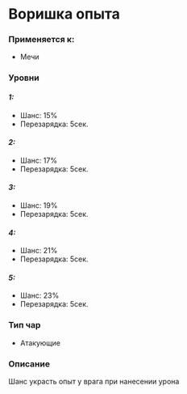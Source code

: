 # Воришка опыта

### Применяется к:

* Мечи&#x20;

### Уровни&#x20;

#### _1:_&#x20;

* Шанс: 15%
* Перезарядка:  5сек.

#### _2:_

* Шанс: 17%
* Перезарядка:  5сек.&#x20;

#### _3:_&#x20;

* Шанс: 19%
* Перезарядка:  5сек.

#### _4:_

* Шанс: 21%
* Перезарядка:  5сек.&#x20;

#### _5:_&#x20;

* Шанс: 23%
* Перезарядка:  5сек.

### Тип чар

* Атакующие

### Описание&#x20;

Шанс украсть опыт у врага при нанесении урона
